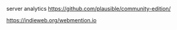 server analytics https://github.com/plausible/community-edition/


https://indieweb.org/webmention.io
